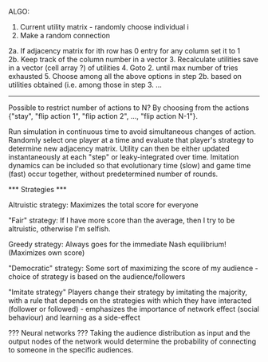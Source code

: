 
ALGO:

1. Current utility matrix - randomly choose individual i
2. Make a random connection

  2a. If adjacency matrix for ith row has 0 entry for any column set it to 1  
  2b. Keep track of the column number in a vector
3. Recalculate utilities save in a vector (cell array ?) of utilities
4. Goto 2. until max number of tries exhausted
5. Choose among all the above options in step 2b. based on utilities obtained (i.e. among those in step 3. ...
 
------------------------------------------------------------------------------------------

Possible to restrict number of actions to N? By choosing from the actions {"stay", "flip action 1", "flip action 2", ..., "flip action N-1"}.

Run simulation in continuous time to avoid simultaneous changes of action. Randomly select one player at a time and evaluate that player's strategy to determine new adjacency matrix. Utility can then be either updated instantaneously at each "step" or leaky-integrated over time. Imitation dynamics can be included so that evolutionary time (slow) and game time (fast) occur together, without predetermined number of rounds.




*** Strategies ***

Altruistic strategy:
	Maximizes the total score for everyone

"Fair" strategy:
	If I have more score than the average, then I try to be altruistic, otherwise I'm selfish.

Greedy strategy:
	Always goes for the immediate Nash equilibrium! (Maximizes own score)

"Democratic" strategy:
	Some sort of maximizing the score of my audience - choice of strategy is based on the audience/followers
	
"Imitate strategy" Players change their strategy by imitating the majority, with a rule that depends on the strategies with which they have interacted (follower or followed) - emphasizes the importance of network effect (social behaviour) and learning as a side-effect

??? Neural networks ???
Taking the audience distribution as input and the output nodes of the network would determine the probability of connecting to someone in the specific audiences.

